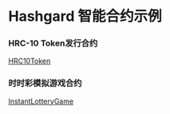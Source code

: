 # Hashgard 智能合约示例


### HRC-10 Token发行合约

[HRC10Token](./HRC10TokenDocs.md)

### 时时彩模拟游戏合约

[InstantLotteryGame](./InstantLotteryGameDocs.md)